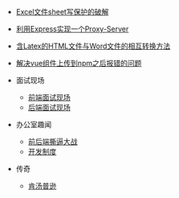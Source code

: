 - [Excel文件sheet写保护的破解](./Excel文件sheet写保护的破解.html "笔试题") 
- [利用Express实现一个Proxy-Server](./利用Express实现一个Proxy-Server.html "笔试题") 
- [含Latex的HTML文件与Word文件的相互转换方法](./含Latex的HTML文件与Word文件的相互转换方法.html "笔试题") 
- [解决vue组件上传到npm之后报错的问题](./解决vue组件上传到npm之后报错的问题.html "笔试题") 
- 面试现场
    + [前端面试现场](./面试现场-前端.html "面试现场")
    + [后端面试现场](./面试现场-后端.html "面试现场")

- 办公室趣闻
    + [前后端撕逼大战](./前后端撕逼大战.html "办公室撕逼")
    + [开发制度](./研发制度改进问题.html "办公室撕逼")

- 传奇
    + [肯汤普逊](./肯汤普逊.html "肯汤普逊")